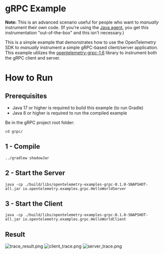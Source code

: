 # gRPC Example

**Note:** This is an advanced scenario useful for people who want to *manually* instrument their own code.
(If you're using the [Java agent](https://github.com/open-telemetry/opentelemetry-java-instrumentation), you get this instrumentation "out-of-the-box" and this isn't necessary.)

This is a simple example that demonstrates how to use the OpenTelemetry SDK
to *manually* instrument a simple gRPC-based client/server application.
This example utilizes the [opentelemetry-grpc-1.6](https://github.com/open-telemetry/opentelemetry-java-instrumentation/blob/main/instrumentation/grpc-1.6/library/README.md#library-instrumentation-for-grpc-160)
library to instrument both the gRPC client and server.

# How to Run

## Prerequisites

* Java 17 or higher is required to build this example (to run Gradle)
* Java 8 or higher is required to run the compiled example

Be in the gRPC project root folder:

```shell script
cd grpc/
```

## 1 - Compile
```shell script
../gradlew shadowJar
```

## 2 - Start the Server
```shell script
java -cp ./build/libs/opentelemetry-examples-grpc-0.1.0-SNAPSHOT-all.jar io.opentelemetry.examples.grpc.HelloWorldServer
```

## 3 - Start the Client
```shell script
java -cp ./build/libs/opentelemetry-examples-grpc-0.1.0-SNAPSHOT-all.jar io.opentelemetry.examples.grpc.HelloWorldClient
```

## Result
![trace_result.png](trace_result.png)
![client_trace.png](client_trace.png)
![server_trace.png](server_trace.png)
